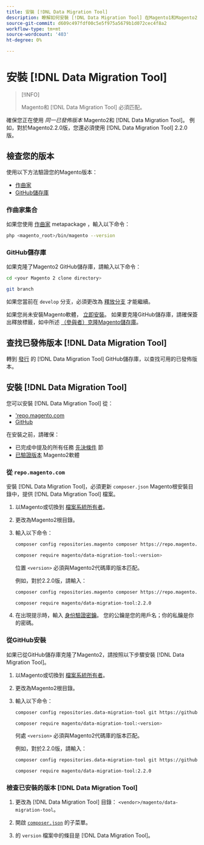 ```yaml
---
title: 安裝 [!DNL Data Migration Tool]
description: 瞭解如何安裝 [!DNL Data Migration Tool] 在Magento1和Magento2之間傳輸資料。
source-git-commit: d609c497fdf00c5e5f975a5679b1d072cec4f8a2
workflow-type: tm+mt
source-wordcount: '403'
ht-degree: 0%

---
```



# 安裝 [!DNL Data Migration Tool]

>[!INFO]
>
>Magento和 [!DNL Data Migration Tool] 必須匹配。


確保您正在使用 *同一已發佈版本* Magento2和 [!DNL Data Migration Tool]。 例如，對於Magento2.2.0版，您還必須使用 [!DNL Data Migration Tool] 2.2.0版。

## 檢查您的版本

使用以下方法驗證您的Magento版本：

- [作曲家](#composer-metapackage)
- [GitHub儲存庫](#github-repository)

### 作曲家集合

如果您使用 [作曲家](https://glossary.magento.com/composer) metapackage ，輸入以下命令：

```bash
php <magento_root>/bin/magento --version
```

### GitHub儲存庫

如果克隆了Magento2 GitHub儲存庫，請輸入以下命令：

```bash
cd <your Magento 2 clone directory>
```

```bash
git branch
```

如果您當前在 `develop` 分支，必須更改為 <a href="https://devdocs.magento.com/guides/v2.4/install-gde/install/cli/dev_downgrade.html">釋放分支</a> 才能繼續。

如果您尚未安裝Magento軟體， [立即安裝](https://devdocs.magento.com/guides/v2.4/install-gde/bk-install-guide.html)。
如果要克隆GitHub儲存庫，請確保簽出釋放標籤，如中所述 [（參與者）克隆Magento儲存庫](https://devdocs.magento.com/guides/v2.4/install-gde/prereq/dev_install.html)。

## 查找已發佈版本 [!DNL Data Migration Tool]

轉到 [發行](https://github.com/magento/data-migration-tool/releases) 的 [!DNL Data Migration Tool] GitHub儲存庫，以查找可用的已發佈版本。

## 安裝 [!DNL Data Migration Tool]

您可以安裝 [!DNL Data Migration Tool] 從：

- [&#39;repo.magento.com](#install-from-repomagentocom)
- [GitHub](#install-from-github)

在安裝之前，請確保：

- 已完成中提及的所有任務 [先決條件](prerequisites.md) 節
- [已驗證版本](install.md#check-your-version) Magento2軟體

### 從 `repo.magento.com`

安裝 [!DNL Data Migration Tool]，必須更新 `composer.json` Magento根安裝目錄中，提供 [!DNL Data Migration Tool] 檔案。

1. 以Magento或切換到 [檔案系統所有者](https://devdocs.magento.com/guides/v2.4/install-gde/prereq/file-sys-perms-over.html)。
1. 更改為Magento2根目錄。
1. 輸入以下命令：

   ```bash
   composer config repositories.magento composer https://repo.magento.com
   ```

   ```bash
   composer require magento/data-migration-tool:<version>
   ```

   位置 `<version>` 必須與Magento2代碼庫的版本匹配。

   例如，對於2.2.0版，請輸入：

   ```bash
   composer config repositories.magento composer https://repo.magento.com
   ```

   ```bash
   composer require magento/data-migration-tool:2.2.0
   ```

1. 在出現提示時，輸入 [身份驗證密鑰](https://devdocs.magento.com/guides/v2.4/install-gde/prereq/connect-auth.html)。 您的公鑰是您的用戶名；你的私鑰是你的密碼。

### 從GitHub安裝

如果已從GitHub儲存庫克隆了Magento2，請按照以下步驟安裝 [!DNL Data Migration Tool]。

1. 以Magento或切換到 [檔案系統所有者](https://devdocs.magento.com/guides/v2.4/install-gde/prereq/file-sys-perms-over.html)。
1. 更改為Magento2根目錄。
1. 輸入以下命令：

   ```bash
   composer config repositories.data-migration-tool git https://github.com/magento/data-migration-tool
   ```

   ```bash
   composer require magento/data-migration-tool:<version>
   ```

   何處 `<version>` 必須與Magento2代碼庫的版本匹配。

   例如，對於2.2.0版，請輸入：

   ```bash
   composer config repositories.data-migration-tool git https://github.com/magento/data-migration-tool
   ```

   ```bash
   composer require magento/data-migration-tool:2.2.0
   ```

### 檢查已安裝的版本 [!DNL Data Migration Tool]

1. 更改為 [!DNL Data Migration Tool] 目錄： `<vendor>/magento/data-migration-tool`。

1. 開啟 [`composer.json`](https://github.com/magento/data-migration-tool/blob/2.4/composer.json) 的子菜單。

1. 的 `version` 檔案中的條目是 [!DNL Data Migration Tool]。
